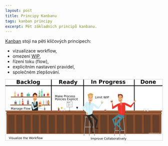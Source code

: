 ```yaml
---
layout: post
title: Principy Kanbanu
tags: kanban principy
excerpt: Pět základních principů kanbanu.
---
```


[Kanban](/kanban-jako-nastroj/) stojí na pěti klíčových principech:
- vizualizace workflow,
- omezení [WIP](/wip-vs-kapacita/),
- řízení toku (flow),
- explicitním nastavení pravidel,
- společném zlepšování.

![Kanban Principles Explained](/images/blog/kanban-principles-explained.png)

